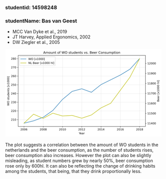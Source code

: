 ### studentid: 14598248
### studentName: Bas van Geest

<ul>
    <li>MCC Van Dyke et al., 2019</li>
    <li>JT Harvey, Applied Ergonomics, 2002</li>
    <li>DW Ziegler et al., 2005</li>
</ul>

![WO vs Beer](plot.png "WO vs Beer")

The plot suggests a correlation between the amount of WO students in the netherlands and the beer consumption, as the number of students rises, beer consumption also increases. However the plot can also be slightly misleading, as student numbers grew by nearly 50%, beer consumption rose only by 600hl. It can also be reflecting the change of drinking habits among the students, that being, that they drink proportionally less. 
